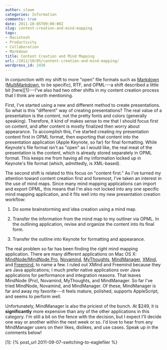```yaml
---
author: slowe
categories: Information
comments: true
date: 2011-10-05T09:00:00Z
slug: content-creation-and-mind-mapping
tags:
- Macintosh
- Productivity
- Collaboration
- Markdown
title: Content Creation and Mind Mapping
url: /2011/10/05/content-creation-and-mind-mapping/
wordpress_id: 2436
---
```


In conjunction with my shift to more "open" file formats such as [Markdown](http://daringfireball.net/projects/markdown/syntax) ([MultiMarkdown](http://fletcherpenney.net/multimarkdown/), to be specific), RTF, and OPML---a shift described a little bit [here][1]---I've also had two other shifts in my content creation process that I think are worth mentioning.

First, I've started using a new and different method to create presentations. So what is this "different" way of creating presentations? The real value of a presentation is the _content,_ not the pretty fonts and colors (generally speaking). Therefore, it kind of makes sense to me that I should focus first on content, and after content is mostly finalized then worry about appearance. To accomplish this, I've started creating my presentation content first in OPML format, then exporting that content into the presentation application (Apple Keynote, so far) for final formatting. While Keynote's file format isn't as "open" as I would like, the real meat of the presentation is the content, which is already stored separately in OPML format. This keeps me from having all my information locked up in Keynote's file format (which, admittedly, is XML-based).

The second shift is related to this focus on "content first." As I've turned my attention toward content creation first and foremost, I've taken an interest in the use of mind maps. Since many mind mapping applications can import and export OPML, this means that I'm also not locked into any one specific mind mapping application, and it fits well into my new presentation creation workflow:

1. Do some brainstorming and idea creation using a mind map.

2. Transfer the information from the mind map to my outliner via OPML. In the outlining application, revise and organize the content into its final form.

3. Transfer the outline into Keynote for formatting and appearance.

The real problem so far has been finding the _right_ mind mapping application. There are many different applications on Mac OS X: [MindNode/MindNode Pro](http://www.mindnode.com/), [Novamind](http://www.novamind.com/), [MyThoughts](http://www.mythoughtsformac.com/), [MindManager](http://www.mindjet.com/mindmanager-mac), [XMind](http://www.xmind.net/), and [Freemind](http://freemind.sourceforge.net/), to name a few. I ruled out XMind and Freemind because they are Java applications; I much prefer native applications over Java applications for performance and integration reasons. That leaves MindNode (Pro), Novamind, MyThoughts, and MindManager. So far I've tried MindNode, Novamind, and MindManager. Of these, MindManager is far and away my favorite---it feels mature, polished, supports AppleScript, and seems to perform well.

Unfortunately, MindManager is also the priciest of the bunch. At $249, it is **significantly** more expensive than any of the other applications in this category. I'm still a bit on the fence with the decision, but I expect I'll decide one way or another within the next week or so. I'd love to hear from any MindManager users on their likes, dislikes, and use cases. Speak up in the comments below!

[1]: {% post_url 2011-09-07-switching-to-eaglefiler %}

